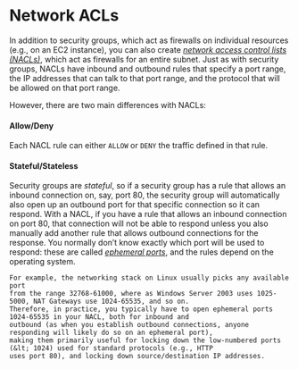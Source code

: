 # Network ACLs

In addition to security groups, which act as firewalls on individual resources (e.g., on an EC2 instance), you can also
create _[network access control lists (NACLs)](https://docs.aws.amazon.com/vpc/latest/userguide/vpc-network-acls.html)_,
which act as firewalls for an entire subnet. Just as with security groups, NACLs have inbound and outbound rules that
specify a port range, the IP addresses that can talk to that port range, and the protocol that will be allowed on that
port range.

However, there are two main differences with NACLs:

<div className="dlist">

#### Allow/Deny

Each NACL rule can either `ALLOW` or `DENY` the traffic defined in that rule.

#### Stateful/Stateless

Security groups are _stateful_, so if a security group has a rule that allows an inbound connection on, say, port 80, the security
group will automatically also open up an outbound port for that specific connection so it can respond. With a NACL,
if you have a rule that allows an inbound connection on port 80, that connection will not be able to respond unless
you also manually add another rule that allows outbound connections for the response. You normally don’t know exactly
which port will be used to respond: these are called
_[ephemeral ports](https://docs.aws.amazon.com/vpc/latest/userguide/vpc-network-acls.html#nacl-ephemeral-ports)_, and
the rules depend on the operating system.

</div>

    For example, the networking stack on Linux usually picks any available port
    from the range 32768-61000, where as Windows Server 2003 uses 1025-5000, NAT Gateways use 1024-65535, and so on.
    Therefore, in practice, you typically have to open ephemeral ports 1024-65535 in your NACL, both for inbound and
    outbound (as when you establish outbound connections, anyone responding will likely do so on an ephemeral port),
    making them primarily useful for locking down the low-numbered ports (&lt; 1024) used for standard protocols (e.g., HTTP
    uses port 80), and locking down source/destination IP addresses.


<!-- ##DOCS-SOURCER-START
{"sourcePlugin":"Local File Copier","hash":"6eaca2c3982a6849a2073c7c1e4493c5"}
##DOCS-SOURCER-END -->
